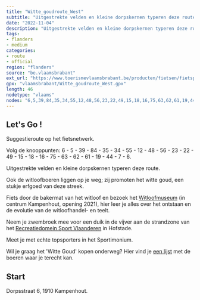 ```yaml
---
title: "Witte_goudroute_West"
subtitle: "Uitgestrekte velden en kleine dorpskernen typeren deze route. Maar ook de witloofboeren liggen op je weg; zij promoten het witte goud, een stukje erfgoed van deze streek. Je komt onder meer langs het Sportimonium, het Recreatiedomein Sport Vlaanderen in Hofstade en het kanaal Leuven-Mechelen."
date: "2022-11-04"
description: "Uitgestrekte velden en kleine dorpskernen typeren deze route. Maar ook de witloofboeren liggen op je weg; zij promoten het witte goud, een stukje erfgoed van deze streek. Je komt onder meer langs het Sportimonium, het Recreatiedomein Sport Vlaanderen in Hofstade en het kanaal Leuven-Mechelen." 
tags:
- flanders
- medium
categories: 
- route
- official
region: "flanders"
source: "be.vlaamsbrabant"
ext_url: "https://www.toerismevlaamsbrabant.be/producten/fietsen/fietsproducten/witte-goudroute-west/index.html"
gpx: "vlaamsbrabant/Witte_goudroute_West.gpx"
length: 46
nodetype: "vlaams"
nodes: "6,5,39,84,35,34,55,12,48,56,23,22,49,15,18,16,75,63,62,61,19,44,7,6"
---
```


## Let's Go ! 

Suggestieroute op het fietsnetwerk.

Volg de knooppunten: 6 - 5 - 39 - 84 - 35 - 34 - 55 - 12 - 48 - 56 - 23 - 22 - 49 - 15 - 18 - 16 - 75 - 63 - 62 - 61 - 19 - 44 - 7 - 6.

Uitgestrekte velden en kleine dorpskernen typeren deze route.

Ook de witloofboeren liggen op je weg; zij promoten het witte goud, een stukje erfgoed van deze streek.

Fiets door de bakermat van het witloof en bezoek het [Witloofmuseum](https://www.toerismevlaamsbrabant.be/producten/bezoeken/bezienswaardigheden/witloofmuseum/) (in centrum Kampenhout, opening 2021), hier leer je alles over het ontstaan en de evolutie van de witloofhandel- en teelt.

Neem je zwembroek mee voor een duik in de vijver aan de strandzone van het [Recreatiedomein Sport Vlaanderen](https://www.toerismevlaamsbrabant.be/producten/sport-en-ontspanning/sport-en-recreatie/recreatiedomein-sport-vlaanderen/) in Hofstade.

Meet je met echte topsporters in het Sportimonium.

Wil je graag het 'Witte Goud' kopen onderweg? Hier vind je [een lijst](https://www.toerismevlaamsbrabant.be/Images/witte-goudroute-west-2021_tcm251-132458.pdf) met de boeren waar je terecht kan.



## Start

Dorpsstraat 6, 1910 Kampenhout.
